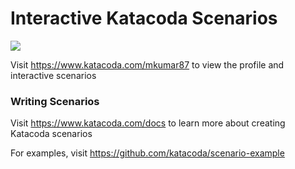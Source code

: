# Interactive Katacoda Scenarios

[![](http://shields.katacoda.com/katacoda/mkumar87/count.svg)](https://www.katacoda.com/mkumar87 "Get your profile on Katacoda.com")

Visit https://www.katacoda.com/mkumar87 to view the profile and interactive scenarios

### Writing Scenarios
Visit https://www.katacoda.com/docs to learn more about creating Katacoda scenarios

For examples, visit https://github.com/katacoda/scenario-example
